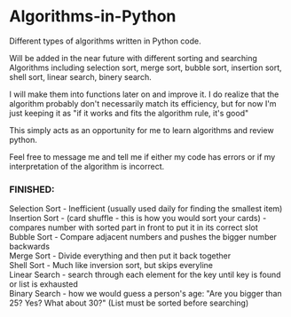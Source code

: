 # Algorithms-in-Python
Different types of algorithms written in Python code. 

Will be added in the near future with different sorting and searching Algorithms including selection sort, merge sort, bubble sort, insertion sort, shell sort, linear search, binery search.

I will make them into functions later on and improve it. I do realize that the algorithm probably don't necessarily match its efficiency, but for now I'm just keeping it as "if it works and fits the algorithm rule, it's good"

This simply acts as an opportunity for me to learn algorithms and review python.

Feel free to message me and tell me if either my code has errors or if my interpretation of the algorithm is incorrect.

### FINISHED:
Selection Sort - Inefficient (usually used daily for finding the smallest item)<br/>
Insertion Sort - (card shuffle - this is how you would sort your cards) - compares number with sorted part in front to put it in its correct slot<br/>
Bubble Sort - Compare adjacent numbers and pushes the bigger number backwards<br/>
Merge Sort - Divide everything and then put it back together <br/>
Shell Sort - Much like inversion sort, but skips everyline <br/>
Linear Search - search through each element for the key until key is found or list is exhausted <br/>
Binary Search - how we would guess a person's age: "Are you bigger than 25? Yes? What about 30?" (List must be sorted before searching)

